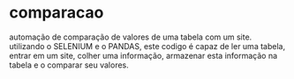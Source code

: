 # comparacao
automação de comparação de valores de uma tabela com um site.
utilizando o SELENIUM e o PANDAS, este codigo é capaz de ler uma tabela, entrar em um site, colher uma informação, armazenar esta informação na tabela e o comparar seu valores.

